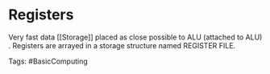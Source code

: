 # Registers 

Very fast data [[Storage]] placed as close possible to ALU (attached to ALU) . Registers are arrayed in a storage structure named REGISTER FILE.

Tags: 
#BasicComputing
